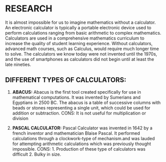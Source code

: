 # RESEARCH
It is almost impossible for us to imagine mathematics without a calculator. An electronic calculator is typically a portable electronic device used to perform calculations ranging from basic arithmetic to complex mathematics. Calculators are used in a comprehensive mathematics curriculum to increase the quality of student learning experience. Without calculators, advanced math courses, such as Calculus, would require much longer time to solve. The calculators we know today were not invented until the 1970s, and the use of smartphones as calculators did not begin until at least the late nineties.

## DIFFERENT TYPES OF CALCULATORS:

1. **ABACUS:**
               Abacus is the first tool created specifically for use in mathematical computations. It was invented by Sumerians and Egyptians in 2500 BC. The abacus is a table of successive columns with beads or stones representing a single unit, which could be used for addition or subtraction. 
   CONS: It is not useful for multiplication or division

2. **PASCAL CALCULATOR:**
                          Pascal Calculator was invented in 1642 by a french inventor and mathematician Blaise Pascal. It performed calculations through a clockwork-type of mechanism.and was lauded for attempting arithmetic calculations which was previously thought impossible.
    CONS:
          1. Production of these type of calculators was difficult
          2. Bulky in size.
